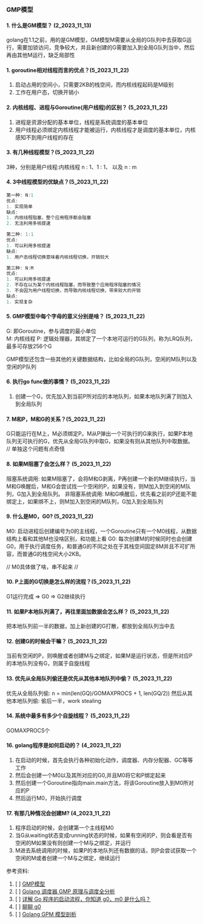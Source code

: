### GMP模型


#### 1. 什么是GM模型？ (2_2023_11_13)
golang在1.1之前，用的是GM模型，GM模型M需要从全局的G队列中去获取G运行，需要加锁访问，竞争较大，并且新创建的G需要加入到全局G队列当中，然后再由其他M运行，缺乏局部性


#### 1. goroutine相对线程而言的优点？(5_2023_11_22)
1. 启动占用的空间小，只需要2KB的栈空间，而内核线程起码是M级别
2. 工作在用户态，切换开销小



#### 2. 内核线程、进程与Goroutine(用户线程)的区别？ (5_2023_11_22)
1. 进程是资源分配的基本单位，线程是系统调度的基本单位
2. 用户线程必须绑定内核线程才能被运行，内核线程才是调度的基本单位，内核感知不到用户线程的存在



#### 3. 有几种线程模型？(5_2023_11_22)
3种，分别是用户线程:内核线程 n : 1、1 : 1、 以及 n : m



#### 4. 3中线程模型的优缺点？(5_2023_11_22)
```c++
第一种: N:1
优点:
1. 实现简单
缺点:
1. 内核线程阻塞，整个应用程序都会阻塞
2. 无法利用多核提速

第二种: 1:1
优点:
1. 可以利用多核提速
缺点:
1. 用户态线程切换意味着内核线程切换，开销较大

第三种: N:M
优点:
1. 可以利用多核提速
2. 不存在以为某个内核线程阻塞，而导致整个应用程序阻塞的情况
3. 不会因为用户线程切换，而导致内核线程切换，带来较大的开销
缺点:
1. 实现复杂
```


#### 5. GMP模型中每个字母的意义分别是啥？ (5_2023_11_22)
G: 即Goroutine，参与调度的最小单位  
M: 内核线程
P: 逻辑处理器，其绑定了一个本地可运行的G队列，称为LRQ队列，最多可存放256个G

GMP模型还包含一些其他的关键数据结构，比如全局的G队列，空闲的M队列以及空闲的P队列

#### 6. 执行go func做的事情？ (5_2023_11_22)
1. 创建一个G，优先加入到当前P所对应的本地队列，如果本地队列满了则加入到全局队列

#### 7. M和P，M和G的关系？(5_2023_11_22)
G只能运行在M上，M必须绑定P。M从P弹出一个可执行的G来执行，如果P本地队列无可执行的G，优先从全局G队列中取G，如果没有则从其他队列中取数据。
// 单独这个问题有点奇怪

#### 8. 如果M阻塞了会怎么样？ (5_2023_11_22)
阻塞系统调用: 如果M阻塞了，会将M和G剥离，P再创建一个新的M继续执行，当M和G唤醒后，M和G会尝试找一个空闲的P，如果没有，则M加入到空闲的M队列，G加入到全局队列。
非阻塞系统调用: M和G唤醒后，优先看之前的P还能不能绑定上，如果绑不上，则M加入到空闲的M队列，G加入到全局队列


#### 9. 什么是M0，G0? (5_2023_11_22)
M0: 启动进程后创建编号为0的主线程，一个Goroutine只有一个M0线程，从数据结构上看和其他M也没啥区别，和功能上看
G0: 每次创建M的时候同时也会创建G0，用于执行调度任务，和普通G的不同之处在于其栈空间固定8M并且不可扩所容，而普通G的栈空间大小2KB。

// M0具体做了啥，串不起来
// 

#### 10. P上面的G切换是怎么样的流程？(5_2023_11_22)
G1运行完成 => G0 => G2继续执行

#### 11. 如果P本地队列满了，再往里面加数据会怎么样？ (5_2023_11_22)
把本地队列前一半的数据，加上新创建的G打散，都放到全局队列当中去

#### 12. 创建G的时候会干嘛？  (5_2023_11_22)
当前有空闲的P，则唤醒或者创建M与之绑定，如果M是运行状态，但是所对应P的本地队列没有G，则属于自旋线程

#### 13. 优先从全局队列偷还是优先从其他本地队列中偷？ (5_2023_11_22)
优先从全局队列偷: n = min(len(GQ)/GOMAXPROCS + 1, len(GQ/2))
然后从其他本地队列偷: 偷后一半，work stealing


#### 14. 系统中最多有多少个自旋线程？  (5_2023_11_22)
GOMAXPROCS个

#### 16. golang程序是如何启动的？ (4_2023_11_22)
1. 在启动的时候，首先会执行各种初始化动作，调度器、内存分配器、GC等等工作
2. 然后会创建一个M0以及其所对应的G0,并且M0将它和P绑定起来
3. 然后创建一个Goroutine指向main.main方法，将该Goroutine放入到M0所对应的P
4. 然后运行M0，开始执行调度

#### 17. 有那几种情况会创建M? (4_2023_11_22)
1. 程序启动的时候，会创建第一个主线程M0
2. 当G从waiting状态变成running状态的时候，如果有空闲的P，则会看是否有空闲的M如果没有则创建一个M与之绑定，并运行
3. M进去系统调用的时候，如果P的本地队列还有数据的话，则P会尝试获取一个空闲的M或者创建一个M与之绑定，继续运行




参考资料:
1. [ ] [GMP模型](https://go.cyub.vip/gmp/gmp-model/)
2. [ ] [Golang 调度器 GMP 原理与调度全分析](https://learnku.com/articles/41728)
3. [ ] [详解 Go 程序的启动流程，你知道 g0，m0 是什么吗？](https://segmentfault.com/a/1190000040181868)
4. [ ] [聊聊 g0](https://studygolang.com/articles/28384)
5. [ ] [Golang GPM 模型剖析](https://www.cnblogs.com/cxt618/p/15785845.html)

